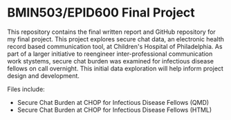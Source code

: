 # BMIN503/EPID600 Final Project

This repository contains the final written report and GitHub repository for my final project. This project explores secure chat data, an electronic health record based communication tool, at Children's Hospital of Philadelphia. As part of a larger initiative to reengineer inter-professional communication work stystems, secure chat burden was examined for infectious disease fellows on call overnight. This initial data exploration will help inform project design and development.

Files include:
* Secure Chat Burden at CHOP for Infectious Disease Fellows (QMD)
* Secure Chat Burden at CHOP for Infectious Disease Fellows (HTML)
